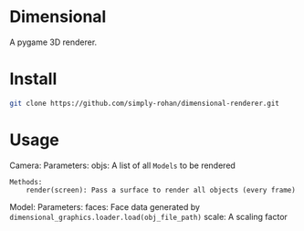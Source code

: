 # Dimensional
A pygame 3D renderer.

# Install
```bash
git clone https://github.com/simply-rohan/dimensional-renderer.git
```

# Usage
Camera:
    Parameters:
        objs: A list of all `Models` to be rendered

    Methods:
        render(screen): Pass a surface to render all objects (every frame)

Model:
    Parameters:
        faces: Face data generated by `dimensional_graphics.loader.load(obj_file_path)`
        scale: A scaling factor
